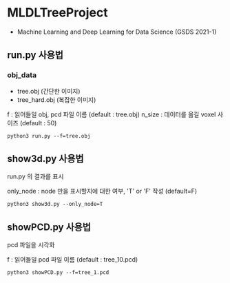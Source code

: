 # MLDLTreeProject

- Machine Learning and Deep Learning for Data Science (GSDS 2021-1)

## run.py 사용법

### obj_data

+ tree.obj (간단한 이미지)
+ tree_hard.obj (복잡한 이미지)

f : 읽어들일 obj, pcd 파일 이름 (default : tree.obj)
n_size : 데이터를 옮길 voxel 사이즈 (default : 50)

```
python3 run.py --f=tree.obj
```



## show3d.py 사용법

run.py 의 결과를 표시

only_node : node 만을 표시할지에 대한 여부, 'T' or 'F' 작성 (default=F)

```
python3 show3d.py --only_node=T
```



## showPCD.py 사용법

pcd 파일을 시각화

f : 읽어들일 pcd 파일 이름 (default : tree_10.pcd)

```
python3 showPCD.py --f=tree_1.pcd
```

